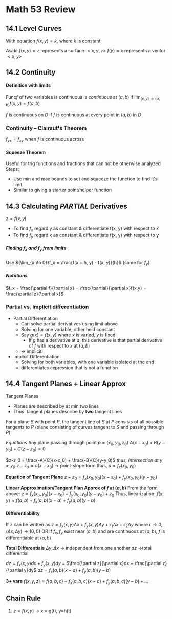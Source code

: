 # Math 53 Review
## 14.1 Level Curves
With equation $f(x, y) = k$, where k is constant

*Aside*
$f(x,y) = z$ represents a surface $<x, y, z>$
$f(y) = x$ represents a vector $<x, y>$
## 14.2 Continuity

#### Definition with limits
Func$f$ of two variables is continuous is *continuous* at $(a, b)$ if 
$\lim_{(x, y) \to (a, b)} f(x, y) = f(a, b)$

$f$ is continuous on $D$ if $f$ is continuous at every point in $(a, b)$ in $D$

### Continuity – Clairaut's Theorem
$f_{yx} = f_{xy}$ when $f$ is continuous across

#### Squeeze Theorem
Useful for trig functions and fractions that can not be otherwise analyzed
Steps:
- Use min and max bounds to set and squeeze the function to find it's limit
- Similar to giving a starter point/helper function

## 14.3 Calculating *PARTIAL* Derivatives
$z = f(x, y)$
- To find $f_x$ regard y as constant & differentiate f(x, y) with respect to $x$
- To find $f_y$ regard x as constant & differentiate f(x, y) with respect to y
##### Finding $f_x$ and $f_y$ from limits
Use ${\lim_{x \to 0}}f_x = \frac{f(x + h, y) - f(x, y)}{h}$ 
(same for $f_y$)

##### Notations
$f_x = \frac{\partial f}{\partial x} = \frac{\partial}{\partial x}f(x,y) = \frac{\partial z}{\partial x}$

### Partial vs. Implicit differentiation
- Partial Differentiation
	- Can solve partial derivatives using limit above
	- Solving for one variable, other held constant
	- Say $g(x)= f(x, y)$ where $x$ is varied, $y$ is fixed
		- If $g$ has a derivative at $a$, this derivative is that partial derivative of $f$ with respect to $x$ at $(a, b)$
	- &#8594;  implicit!
- Implicit Differentiation
	- Solving for both variables, with one variable isolated at the end
	- differentiates expression that is not a function 


## 14.4 Tangent Planes + Linear Approx

Tangent Planes
- Planes are described by at min two lines
- Thus: tangent planes describe by **two** tangent lines

For a plane $S$ with point $P$, the tangent line of $S$ at $P$ consists of all possible tangents to $P$ (plane consisting of curves tangent to $S$ and passing through $P$)

*Equations*
Any plane passing through point $p = (x_0, y_0, z_0)$
$A(x-x_0) + B(y-y_0) + C(z-z_0) = 0$

$z-z_0 = \frac{-A}{C}(x-x_0) + \frac{-B}{C}(y-y_0)$
*thus, intersection at $y=y_0$*
$z-z_0 = a(x-x_0)$  &#8594; point-slope form
thus, $a = f_x(x_0, y_0)$

**Equation of Tangent Plane**
$z-z_0 = f_x(x_0, y_0)(x-x_0) + f_y(x_0, y_0)(y-y_0)$

**Linear Approximation/Tangent Plan Approx of $f$ at $(a,b)$**
From the form above:
$z = f_x(x_0, y_0)(x-x_0) + f_y(x_0, y_0)(y-y_0) + z_0$
Thus, linearization:
$f(x, y) \approx f(a,b) + f_x(a,b)(x-a) + f_y(a,b)(y-b)$

#### Differentiability 
If z can be written as 
$z = f_x(x, y) \Delta x+f_y(x,y)\Delta y + \epsilon_1 \Delta x+ \epsilon_2 \Delta y$ 
where $\epsilon \to 0, (\Delta x, \Delta y) \to (0, 0)$
OR
If $f_x, f_y$ exist near $(a, b)$ and are continuous at $(a,b)$, $f$ is differentiable at $(a, b)$


**Total Differentials**
$\Delta y, \Delta x$ &#8594; independent from one another
$dz$ &#8594;total differential

$dz = f_x(x, y)dx + f_y(x,y)dy$ = $\frac{\partial z}{\partial x}dx + \frac{\partial z}{\partial y}dy$
$dz = f_x(a,b)(x-a)+f_y(a,b)(y-b)$


**3+ vars**
$f(x, y, z) \approx f(a, b, c)+ f_x(a, b,c)(x-a) + f_y(a,b,c)(y-b)+...$


## Chain Rule
1. $z = f(x, y)$ &#8594; x = g(t), y=h(t)

<!--stackedit_data:
eyJoaXN0b3J5IjpbMTYzNTAwNzA5OCwtMTg0ODkxMzAxNSwtMT
MzOTUwNzQsMTI3MTE1NDE2MywtMjAxMzc4NjM5NSwtMTk1MDIw
NTM1Myw0NDgzNzIxMjgsLTUzNTI1NzI3NiwtNzM1NTcyNzgxLC
0xNTc2MDYxODU1LDEyODE1MTE0NzhdfQ==
-->
